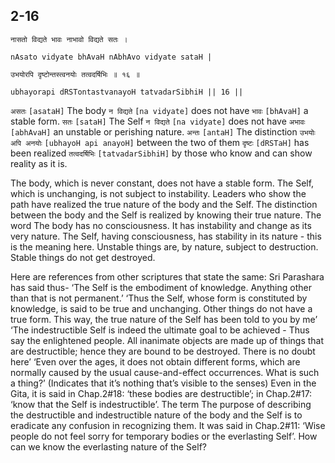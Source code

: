 ## 2-16


```shloka-sa
नासतो विद्यते भावः नाभावो विद्यते सतः ।
```
```shloka-sa-hk
nAsato vidyate bhAvaH nAbhAvo vidyate sataH |
```
```shloka-sa
उभयोरपि दृष्टोन्तस्त्वनयोः तत्वदर्षिभिः ॥ १६ ॥
```
```shloka-sa-hk
ubhayorapi dRSTontastvanayoH tatvadarSibhiH || 16 ||
```

`असतः` `[asataH]` The body `न विद्यते` `[na vidyate]` does not have `भावः` `[bhAvaH]` a stable form. `सतः` `[sataH]` The Self `न विद्यते` `[na vidyate]` does not have `अभावः` `[abhAvaH]` an unstable or perishing nature. `अन्तः` `[antaH]` The distinction `उभयोः अपि अनयोः` `[ubhayoH api anayoH]` between the two of them `दृष्टः` `[dRSTaH]` has been realized `तत्वदर्षिभिः` `[tatvadarSibhiH]` by those who know and can show reality as it is.



The body, which is never constant, does not have a stable form. The Self, which is unchanging, is not subject to instability. Leaders who show the path have realized the true nature of the body and the Self. The distinction between the body and the Self is realized by knowing their true nature. The word 
The body has no consciousness. It has instability and change as its very nature. The Self, having consciousness, has stability in its nature - this is the meaning here. Unstable things are, by nature, subject to destruction. Stable things do not get destroyed.



Here are references from other scriptures that state the same: 
 Sri Parashara has said thus- ‘The Self is the embodiment of knowledge. Anything other than that is not permanent.’
 ‘Thus the Self, whose form is constituted by knowledge, is said to be true and unchanging. Other things do not have a true form. This way, the true nature of the Self has been told to you by me’
 ‘The indestructible Self is indeed the ultimate goal to be achieved - Thus say the enlightened people. All inanimate objects are made up of things that are destructible; hence they are bound to be destroyed. There is no doubt here’
 ‘Even over the ages, it does not obtain different forms, which are normally caused by the usual cause-and-effect occurrences. What is such a thing?’ (Indicates that it’s nothing that’s visible to the senses)
Even in the Gita, it is said in Chap.2#18: ‘these bodies are destructible’; in Chap.2#17: ‘know that the Self is indestructible’. The term 
The purpose of describing the destructible and indestructible nature of the body and the Self is to eradicate any confusion in recognizing them. 
It was said in Chap.2#11: ‘Wise people do not feel sorry for temporary bodies or the everlasting Self’. How can we know the everlasting nature of the Self?

